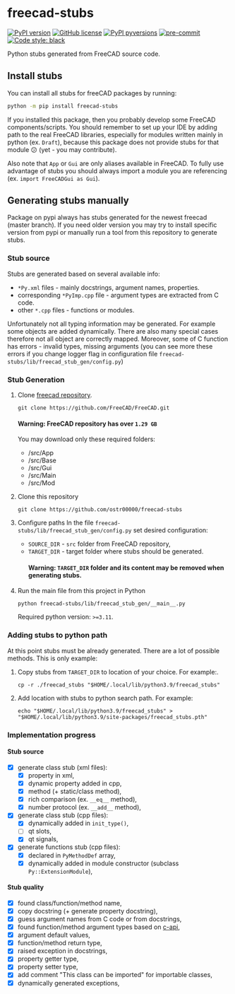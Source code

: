 # freecad-stubs

[![PyPI version](https://img.shields.io/pypi/v/freecad-stubs)](https://pypi.org/project/freecad-stubs/)
[![GitHub license](https://img.shields.io/github/license/ostr00000/freecad-stubs)](https://github.com/ostr00000/freecad-stubs/blob/main/LICENSE)
[![PyPI pyversions](https://img.shields.io/pypi/pyversions/freecad-stubs)](https://pypi.python.org/pypi/freecad-stubs/)
[![pre-commit](https://img.shields.io/badge/pre--commit-enabled-brightgreen?logo=pre-commit)](https://github.com/pre-commit/pre-commit)
[![Code style: black](https://img.shields.io/badge/code%20style-black-000000.svg)](https://github.com/psf/black)

Python stubs generated from FreeCAD source code.

## Install stubs

You can install all stubs for freeCAD packages by running:

```bash
python -m pip install freecad-stubs
```

If you installed this package,
then you probably develop some FreeCAD components/scripts.
You should remember to set up your IDE by adding path to the real FreeCAD libraries,
especially for modules written mainly in python (ex. `Draft`),
because this package does not provide stubs for that module :confused:
(yet - you may contribute).

Also note that `App` or `Gui` are only aliases available in FreeCAD.
To fully use advantage of stubs
you should always import a module you are referencing
(ex. `import FreeCADGui as Gui`).

## Generating stubs manually

Package on pypi always has stubs generated for the newest freecad (master branch).
If you need older version you may try to install specific version from pypi
or manually run a tool from this repository to generate stubs.

### Stub source

Stubs are generated based on several available info:

- `*Py.xml` files - mainly docstrings, argument names, properties.
- corresponding `*PyImp.cpp` file - argument types are extracted from C code.
- other `*.cpp` files - functions or modules.

Unfortunately not all typing information may be generated.
For example some objects are added dynamically.
There are also many special cases
therefore not all object are correctly mapped.
Moreover, some of C function has errors - invalid types, missing arguments
(you can see more these errors if you change logger flag in configuration
file `freecad-stubs/lib/freecad_stub_gen/config.py`)

### Stub Generation

1. Clone [freecad repository](https://github.com/FreeCAD/FreeCAD).
    ```shell
    git clone https://github.com/FreeCAD/FreeCAD.git
    ```
   #### Warning: FreeCAD repository has over `1.29 GB`
   You may download only these required folders:
    - /src/App
    - /src/Base
    - /src/Gui
    - /src/Main
    - /src/Mod

2. Clone this repository
    ```shell
    git clone https://github.com/ostr00000/freecad-stubs
    ```

3. Configure paths
   In the file `freecad-stubs/lib/freecad_stub_gen/config.py`
   set desired configuration:
    - `SOURCE_DIR` - `src` folder from FreeCAD repository,
    - `TARGET_DIR` - target folder where stubs should be generated.
      #### Warning: `TARGET_DIR` folder and its content may be removed when generating stubs.

4. Run the main file from this project in Python
    ```shell
    python freecad-stubs/lib/freecad_stub_gen/__main__.py
    ```
   Required python version: `>=3.11`.

### Adding stubs to python path

At this point stubs must be already generated.
There are a lot of possible methods. This is only example:

1. Copy stubs from `TARGET_DIR` to location of your choice. For example:.
   ```shell
   cp -r ./freecad_stubs "$HOME/.local/lib/python3.9/freecad_stubs"
   ```

2. Add location with stubs to python search path.
   For example:
   ```shell
   echo "$HOME/.local/lib/python3.9/freecad_stubs" > "$HOME/.local/lib/python3.9/site-packages/freecad_stubs.pth"
   ```

### Implementation progress

#### Stub source

- [x] generate class stub (xml files):
    - [x] property in xml,
    - [x] dynamic property added in cpp,
    - [x] method (+ static/class method),
    - [x] rich comparison (ex. `__eq__` method),
    - [x] number protocol (ex. `__add__` method),
- [x] generate class stub (cpp files):
    - [x] dynamically added in `init_type()`,
    - [ ] qt slots,
    - [x] qt signals,
- [x] generate functions stub (cpp files):
    - [x] declared in `PyMethodDef` array,
    - [x] dynamically added in module constructor (subclass `Py::ExtensionModule`),

#### Stub quality

- [x] found class/function/method name,
- [x] copy docstring (+ generate property docstring),
- [x] guess argument names from C code or from docstrings,
- [x] found function/method argument types based
  on [c-api](https://docs.python.org/3/c-api/arg.html),
- [x] argument default values,
- [x] function/method return type,
- [x] raised exception in docstrings,
- [x] property getter type,
- [x] property setter type,
- [x] add comment "This class can be imported" for importable classes,
- [x] dynamically generated exceptions,
